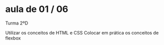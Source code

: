 # aula de 01 / 06

Turma 2ºD

Utilizar os conceitos de HTML e CSS
Colocar em prática os conceitos de flexbox
